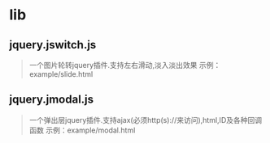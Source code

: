 # lib


## jquery.jswitch.js

>一个图片轮转jquery插件.支持左右滑动,淡入淡出效果
>示例：example/slide.html


## jquery.jmodal.js

>一个弹出层jquery插件.支持ajax(必须http(s)://来访问),html,ID及各种回调函数
>示例：example/modal.html
